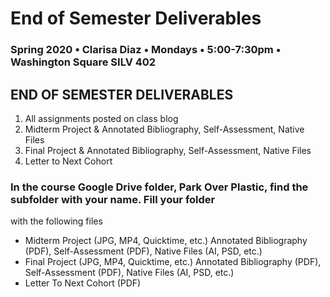 # End of Semester Deliverables

### Spring 2020 • Clarisa Diaz • Mondays • 5:00-7:30pm • Washington Square SILV 402

## END OF SEMESTER DELIVERABLES

1. All assignments posted on class blog
2. Midterm Project & Annotated Bibliography, Self-Assessment, Native Files
3. Final Project & Annotated Bibliography, Self-Assessment, Native Files
6. Letter to Next Cohort 

### In the course Google Drive folder, Park Over Plastic, find the subfolder with your name. Fill your folder

with the following files 

* Midterm Project (JPG, MP4, Quicktime, etc.) Annotated Bibliography (PDF), Self-Assessment (PDF), Native Files (AI, PSD, etc.)
* Final Project (JPG, MP4, Quicktime, etc.) Annotated Bibliography (PDF), Self-Assessment (PDF), Native Files (AI, PSD, etc.)
* Letter To Next Cohort (PDF)


